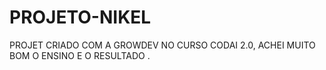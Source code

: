 # PROJETO-NIKEL
PROJET CRIADO COM A GROWDEV NO CURSO CODAI 2.0, ACHEI MUITO BOM  O ENSINO E O RESULTADO .
